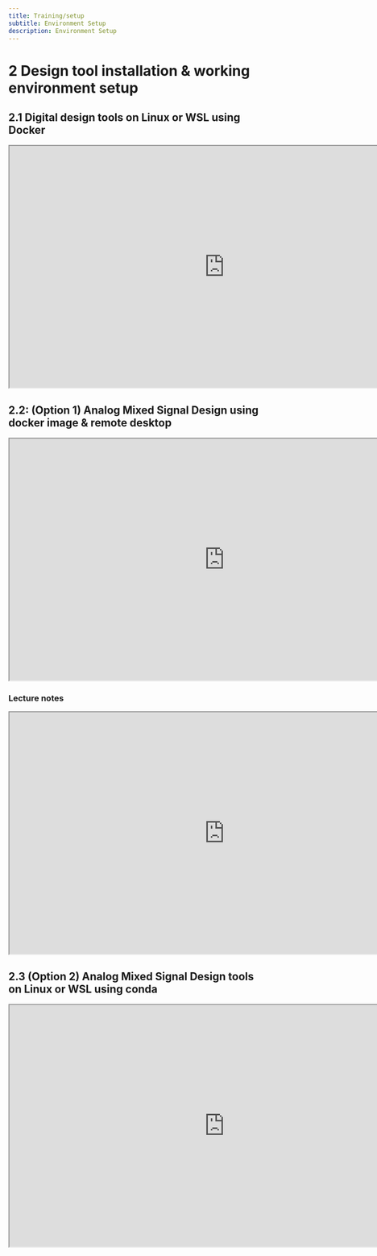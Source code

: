 ```yaml
---
title: Training/setup
subtitle: Environment Setup 
description: Environment Setup
---
```


# 2 Design tool installation & working environment setup

## 2.1 Digital design tools on Linux or WSL using Docker

<iframe src="https://docs.google.com/document/d/e/2PACX-1vQJ2E3JWXbd1lbWZNbi9OdZGApQvMiue6BoNEpw1CPSlfMI9paxmfgetsSWpbyYVhTVCeoOQ-yVQtaZ/pub?embedded=true" width="854" height="480"></iframe>

## 2.2: (Option 1) Analog Mixed Signal Design using docker image & remote desktop

<iframe src="https://drive.google.com/file/d/157xltb5U1rmKvjfGmMT_5SOB6PCnF4Di/preview" width="854" height="480" allow="autoplay"></iframe>

### Lecture notes

<iframe src="https://docs.google.com/document/d/e/2PACX-1vQY6Ft6Li9XF187g-aac6iiIxlpE-9s2eJptVA6v9JLb6K6YcDuJCIJ-_O3ZVYqfJJly2b6w87p73kO/pub?embedded=true" width="854" height="480"></iframe>

## 2.3 (Option 2) Analog Mixed Signal Design tools on Linux or WSL using conda

<iframe src="https://docs.google.com/document/d/e/2PACX-1vR4yGsQkQfEUtlF5hUQwmRgKmo-RADDfUzoxlixaxIwZW27OhHGd8lGOIVS98-NMh22XnWajgkpL7TQ/pub?embedded=true" width="854" height="480"></iframe>
